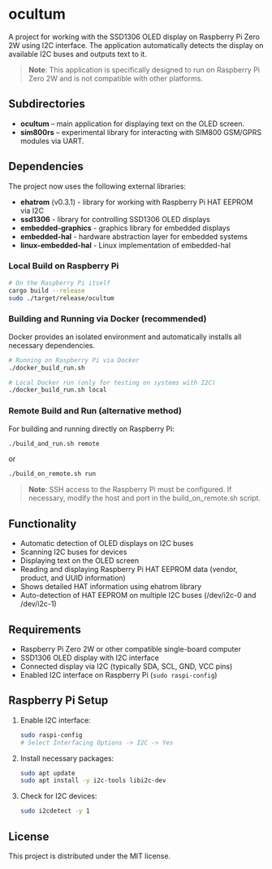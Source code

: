# ocultum

A project for working with the SSD1306 OLED display on Raspberry Pi Zero 2W using I2C interface. The application automatically detects the display on available I2C buses and outputs text to it.

> **Note**: This application is specifically designed to run on Raspberry Pi Zero 2W and is not compatible with other platforms.

## Subdirectories

- **ocultum** – main application for displaying text on the OLED screen.
- **sim800rs** – experimental library for interacting with SIM800 GSM/GPRS modules via UART.

## Dependencies

The project now uses the following external libraries:
- **ehatrom** (v0.3.1) - library for working with Raspberry Pi HAT EEPROM via I2C
- **ssd1306** - library for controlling SSD1306 OLED displays
- **embedded-graphics** - graphics library for embedded displays
- **embedded-hal** - hardware abstraction layer for embedded systems
- **linux-embedded-hal** - Linux implementation of embedded-hal

### Local Build on Raspberry Pi

```sh
# On the Raspberry Pi itself
cargo build --release
sudo ./target/release/ocultum
```

### Building and Running via Docker (recommended)

Docker provides an isolated environment and automatically installs all necessary dependencies.

```sh
# Running on Raspberry Pi via Docker
./docker_build_run.sh

# Local Docker run (only for testing on systems with I2C)
./docker_build_run.sh local
```

### Remote Build and Run (alternative method)

For building and running directly on Raspberry Pi:

```sh
./build_and_run.sh remote
```

or

```sh
./build_on_remote.sh run
```

> **Note**: SSH access to the Raspberry Pi must be configured. If necessary, modify the host and port in the build_on_remote.sh script.

## Functionality

- Automatic detection of OLED displays on I2C buses
- Scanning I2C buses for devices
- Displaying text on the OLED screen
- Reading and displaying Raspberry Pi HAT EEPROM data (vendor, product, and UUID information)
- Shows detailed HAT information using ehatrom library
- Auto-detection of HAT EEPROM on multiple I2C buses (/dev/i2c-0 and /dev/i2c-1)

## Requirements

- Raspberry Pi Zero 2W or other compatible single-board computer
- SSD1306 OLED display with I2C interface
- Connected display via I2C (typically SDA, SCL, GND, VCC pins)
- Enabled I2C interface on Raspberry Pi (`sudo raspi-config`)

## Raspberry Pi Setup

1. Enable I2C interface:
   ```sh
   sudo raspi-config
   # Select Interfacing Options -> I2C -> Yes
   ```

2. Install necessary packages:
   ```sh
   sudo apt update
   sudo apt install -y i2c-tools libi2c-dev
   ```

3. Check for I2C devices:
   ```sh
   sudo i2cdetect -y 1
   ```

## License

This project is distributed under the MIT license.
